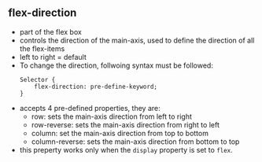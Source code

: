 ## flex-direction
* part of the flex box
* controls the direction of the main-axis, used to define the direction of all the flex-items
* left to right = default
* To change the direction, follwoing syntax must be followed:
	```
	Selector {
		flex-direction: pre-define-keyword;
	}
	```
* accepts 4 pre-defined properties, they are:
	* row: sets the main-axis direction from left to right
	* row-reverse: sets the main-axis direction from right to left
	* column: set the main-axis direction from top to bottom
	* column-reverse: sets the main-axis direction from bottom to top
* this preperty works only when the `display` property is set to `flex`.


